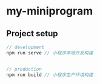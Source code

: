 # my-miniprogram

## Project setup

```javascript
// development
npm run serve // 小程序本地开发构建


// production
npm run build // 小程序生产环境构建

```
